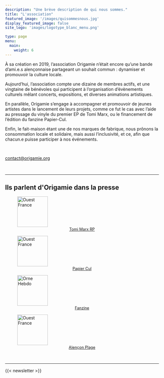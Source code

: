 ```yaml
---
description: "Une brève description de qui nous sommes."
title: "L'association"
featured_image: '/images/quisommesnous.jpg'
display_featured_image: false
site_logo: 'images/logotype_blanc_menu.png'

type: page
menu:
  main:
    weight: 6
---
```


À sa création en 2019, l’association Origamie n’était encore qu’une bande d’ami.e.s alençonnaise partageant un souhait commun : dynamiser et promouvoir la culture locale.

Aujourd’hui, l’association compte une dizaine de membres actifs, et une vingtaine de bénévoles qui participent à l’organisation d’évènements culturels mêlant concerts, expositions, et diverses animations artistiques.

En parallèle, Origamie s’engage à accompagner et promouvoir de jeunes artistes dans le lancement de leurs projets, comme ce fut le cas avec l’aide au pressage du vinyle du premier EP de Tomi Marx, ou le financement de l’édition du fanzine Papier-Cul.

Enfin, le fait-maison étant une de nos marques de fabrique, nous prônons la consommation locale et solidaire, mais aussi l’inclusivité, et ce, afin que chacun.e puisse participer à nos événements.

<br/>

contact@origamie.org

<br/>

<hr/>

<h2> Ils parlent d'Origamie dans la presse</h2>
<div class="press-info">
  <div>
    <a href="https://www.ouest-france.fr/normandie/alencon-61000/alencon-premier-album-et-concert-pour-tomi-marx-a-chapelmele-samedi-dff2bf6e-43cd-11ec-a328-2d975e42f8ff">
      <figure>
        <img alt="Ouest France" src="https://media.ouest-france.fr/v1/documents/d5a06162881f47abde8ca2f7b57b769e-of.svg" style="height: 100px">
        <figcaption style="font-size: 0.8rem; text-align: center">Tomi Marx RP</figcaption>
      </figure>  
    </a>
  </div>
  <div>
    <a href="https://www.ouest-france.fr/normandie/alencon-61000/papier-cul-un-fanzine-engage-cree-par-des-alenconnais-6840978">
      <figure>
        <img alt="Ouest France" src="https://media.ouest-france.fr/v1/documents/d5a06162881f47abde8ca2f7b57b769e-of.svg" style="height: 100px">
        <figcaption style="font-size: 0.8rem; text-align: center">Papier Cul</figcaption>
      </figure>  
    </a>
  </div>
  <div>
    <a href="https://actu.fr/normandie/alencon_61001/alencon-l-association-origamie-lance-papier-cul-son-fanzine-culturel-a-lire-aux-toilettes_34034959.html">
      <figure>
        <img src="https://static.actu.fr/marque/logo/orne-hebdo.svg" alt="Orne Hebdo" style="height: 100px">
        <figcaption style="font-size: 0.8rem; text-align: center">Fanzine</figcaption>
      </figure>  
  </a>
  </div>
  <div>
    <a href="https://www.ouest-france.fr/normandie/alencon-61000/des-livres-des-jeux-de-societe-et-un-dj-set-a-alencon-plage-ce-jeudi-11-aout-ad4217a0-17ca-11ed-92be-d940840fee51">
      <figure>
        <img alt="Ouest France" src="https://media.ouest-france.fr/v1/documents/d5a06162881f47abde8ca2f7b57b769e-of.svg" style="height: 100px">
        <figcaption style="font-size: 0.8rem; text-align: center">Alençon Plage</figcaption>
      </figure>
    </a>
  </div>
</div>

<br/>

<hr/>

{{< newsletter >}}